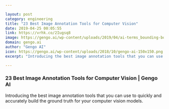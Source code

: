```yaml
---

layout: post
category: engineering
title: "23 Best Image Annotation Tools for Computer Vision"
date: 2019-04-25 00:05:55
link: https://vrhk.co/2Iugsq8
image: https://gengo.ai/wp-content/uploads/2019/04/ai-terms_bounding-box-1024x473.jpg
domain: gengo.ai
author: "Gengo AI"
icon: https://gengo.ai/wp-content/uploads/2018/10/gengo-ai-150x150.png
excerpt: "Introducing the best image annotation tools that you can use to quickly and accurately build the ground truth for your computer vision models."

---
```


### 23 Best Image Annotation Tools for Computer Vision | Gengo AI

Introducing the best image annotation tools that you can use to quickly and accurately build the ground truth for your computer vision models.